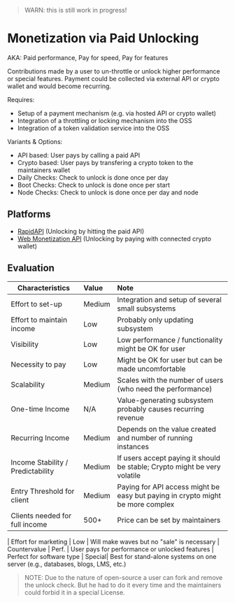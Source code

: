 > WARN: this is still work in progress!

# Monetization via Paid Unlocking
AKA: Paid performance, Pay for speed, Pay for features

Contributions made by a user to un-throttle or unlock higher performance or special features. Payment could be collected via external API or crypto wallet and would become recurring.

Requires:
* Setup of a payment mechanism (e.g. via hosted API or crypto wallet)
* Integration of a throttling or locking mechanism into the OSS
* Integration of a token validation service into the OSS  

Variants & Options:
* API based: User pays by calling a paid API
* Crypto based: User pays by transfering a crypto token to the maintainers wallet
* Daily Checks: Check to unlock is done once per day
* Boot Checks: Check to unlock is done once per start
* Node Checks: Check to unlock is done once per day and node

## Platforms
* [RapidAPI](https://rapidapi.com/) (Unlocking by hitting the paid API)
* [Web Monetization API](https://webmonetization.org/) (Unlocking by paying with connected crypto wallet)

## Evaluation

| Characteristics                   | Value  | Note |
| --------------------------------- |:------ |:---- |
| Effort to set-up                  | Medium | Integration and setup of several small subsystems
| Effort to maintain income         | Low    | Probably only updating subsystem
| Visibility                        | Low    | Low performance / functionality might be OK for user
| Necessity to pay                  | Low    | Might be OK for user but can be made uncomfortable
| Scalability                       | Medium | Scales with the number of users (who need the performance)
| One-time Income                   | N/A    | Value-generating subsystem probably causes recurring revenue
| Recurring Income                  | Medium | Depends on the value created and number of running instances
| Income Stability / Predictability | Medium | If users accept paying it should be stable; Crypto might be very volatile
| Entry Threshold for client        | Medium | Paying for API access might be easy but paying in crypto might be more complex
| Clients needed for full income    | 500+   | Price can be set by maintainers

| Effort for marketing              | Low    | Will make waves but no "sale" is necessary
| Countervalue                      | Perf.  | User pays for performance or unlocked features
| Perfect for software type         | Special| Best for stand-alone systems on one server (e.g., databases, blogs, LMS, etc.)

> NOTE: Due to the nature of open-source a user can fork and remove the unlock check. But he had to do it every time and the maintainers could forbid it in a special License.